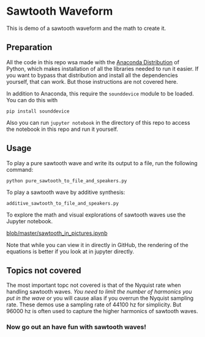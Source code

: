 # Sawtooth Waveform

This is demo of a sawtooth waveform and the math to create it.

## Preparation

All the code in this repo wsa made with the [Anaconda Distribution]() of Python, which makes installation of all the libraries needed to run it easier. If you want to bypass that distribution and install all the dependencies yourself, that can work. But those instructions are not covered here.

In addition to Anaconda, this require the `sounddevice` module to be loaded. You can do this with

```
pip install sounddevice
```

Also you can run `jupyter notebook` in the directory of this repo to access the notebook in this repo and run it yourself.

## Usage

To play a pure sawtooth wave and write its output to a file, run the following command:

```
python pure_sawtooth_to_file_and_speakers.py
```

To play a sawtooth wave by additive synthesis:

```
additive_sawtooth_to_file_and_speakers.py
```

To explore the math and visual explorations of sawtooth waves use the Jupyter notebook.

[blob/master/sawtooth_in_pictures.ipynb](blob/master/sawtooth_in_pictures.ipynb)

Note that while you can view it in directly in GitHub, the rendering of the equations is better if you look at in jupyter directly.

## Topics not covered

The most important topc not covered is that of the Nyquist rate when handling sawtooth waves. *You need to limit the number of harmonics you put in the wave* or you will cause alias if you overrun the Nyquist sampling rate. These demos use a sampling rate of 44100 hz for simplicity. But 96000 hz is often used to capture the higher harmonics of sawtooth waves.

### Now go out an have fun with sawtooth waves!
